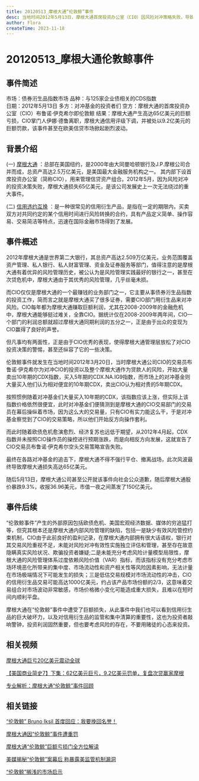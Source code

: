 ```yaml
---
title: 20120513_摩根大通“伦敦鲸”事件
desc: 当地时间2012年5月13日，摩根大通首席投资办公室（CIO）因风险对冲策略失败，导致摩根大通银行衍生品押注产生高达65亿美元的巨大亏损，这是摩根大通银行史上最大规模的亏损，因此事件对企业债的交易造成信贷市场的剧烈波动，所以该事件被称为“伦敦鲸事件”。
author: Flora
createTime: 2023-11-18
---
```


# 20120513_摩根大通伦敦鲸事件

## 事件简述
市场：债券洐生品指数市场
品种：与125家企业债相关的CDS指数  
日期：2012年5月13日
多方：对冲基金的投资者们
空方：摩根大通的首席投资办公室（CIO）布鲁诺·伊克希尔即伦敦鲸 
结果：摩根大通产生高达65亿美元的巨额亏损，CIO掌门人伊娜·德鲁离职，摩根大通信用评级下调，并被处以9.2亿美元的巨额罚款，该事件甚至在欧美信贷市场掀起剧烈波动。

## 背景介绍

(一) [摩根大通](https://baike.baidu.com/item/%E6%91%A9%E6%A0%B9%E5%A4%A7%E9%80%9A?fromModule=lemma_search-box#8) ：总部在美国纽约，是2000年由大同曼哈顿银行及J.P.摩根公司合并而成，总资产高达2.5万亿美元，是美国最大金融服务机构之一。 其内部下设首席投资办公室（简称CIO），用来管理信贷资产组合。2012年5月，因为风险对冲的投资决策失败，摩根大通损失65亿美元，是该公司发展史上一次无法绕过的重大事件。

(二) [信用违约互换](https://baike.baidu.com/item/%E4%BF%A1%E7%94%A8%E8%BF%9D%E7%BA%A6%E4%BA%92%E6%8D%A2?fromModule=lemma_search-box) ：是一种很常见的信用衍生产品，是指在一定的期限内，买卖双方对共同约定的某个信用时间进行风险转换的合约，具有产品定义简单、操作容易、交易简洁等特点，迅速在国际金融市场得到了发展。

## 事件概述

2012年摩根大通是世界第二大银行，其总资产高达2.509万亿美元，业务范围覆盖资产管理、私人银行、私人财富管理、资金及证券服务等部门，值得注意的是摩根大通有着优异的风险管理历史，被公认为是风险管理实践最好的银行之一，甚至在次贷危机中，摩根大通由于其优秀的风险管理，几乎丝毫未损。

而CIO仅仅是摩根大通的一个最赚钱的业务部门之一，它主要从事债券洐生品指数的投资工作，简而言之就是摩根大通买了很多证券，需要CIO部门用衍生品来对冲风险。CIO每年都为摩根大通赚取巨额利润，尤其在2008-2009年的金融危机中，摩根大通能够挺过难关，全靠CIO。据统计仅在2008-2009年两年间，CIO一个部门的利润总额就超过摩根大通同期利润的五分之一，正是由于出众的变现为CIO赢得了良好的声誉。

但凡事均有两面性，正是由于CIO优秀的表现，使得摩根大通管理层放松了对CIO投资决策的警惕，甚至还纵容了它的一些决策。

伦敦鲸事件就发生在当地时间2012年3月20日，当时摩根大通公司CIO的交易员布鲁诺·伊克希尔为对冲CIO的投资以及整个摩根大通作为贷款人的风险，开始大量卖出10年期的CDX指数，买入5年期的CDX.NA.IG9指数，而市场上的对冲基金则大量买入他们认为相对便宜的10年期CDX，卖出CIO认为相对贵的5年期CDX。

按照惯例随着对冲基金们大量买入10年期的CDX，该指数应该上涨，但实际上该指数价格依然很便宜，此时对冲基金们便猜测到是摩根大通的CIO交易部门的交易员在幕后操纵着市场，因为这么大的交易量，只有CIO有实力能这么干，于是对冲基金察觉到了CIO的交易策略，所以他们开始反方向操作套利。

而此时随着欧债危机愈演愈烈、经济复苏也远低于期望，从2012年4月起，CDX指数并未按照CIO操作员的操控进行预期涨跌，而是向相反方向发展，这就宣告了CIO交易员布鲁诺·伊克希尔空头交易策略宣告失败。

最终在各路对冲基金的追击下，摩根大通不得不强行平仓、撤离战场，此次风波最终导致摩根大通损失高达65亿美元。

随后5月13日，摩根大通公司甚至公开就该事件向社会公众道歉，随后摩根大通股价暴跌9.3%，收报36.96美元，市值一夜之间蒸发了150亿美元。
## 事件后续

 “伦敦鲸事件”产生的外部原因包括欧债危机、美国宏观经济数据、媒体的穷追猛打等，但究其根本还是摩根大通内部风险管理的缺陷，包括一是缺少有效风险管控约束机制，CIO由于此前良好的盈利记录，在摩根大通内部拥有很大话语权，银行对其交易风险重视不足，未能对风险对冲有效性实施独立评估和管理，甚至存在故意隐瞒真实风险状况、欺骗投资者嫌疑;二是未能充分考虑风险计量模型局限性，摩根大通的风险管理体系过度依赖风险价值（VAR）指标，而该指标没有充分考虑市场环境恶化所带来的集中度、市场流动性和资产相关性等风险因素影响，无法计量在市场极端情况下可能发生的损失；三是低估交易规模对市场流动性的冲击，CIO的信用衍生品交易可能高达1000亿美元，约占该产品市场份额的2/3，这意味着交易组合对市场波动非常敏感，市场价格微小变化可能造成重大损失，且难以在短时间内顺利平盘。

摩根大通在“伦敦鲸”事件中遭受了巨额损失，从此事件中我们也可以看到信用衍生品的巨大破坏力，以及对信用衍生品的监管和集中清算的重要性，这也为投资者敲响警钟，投资利润固然重要，但也要考虑风险的存在，不要用赌徒的心态来投资。
	
## 相关视频
[摩根大通巨亏20亿美元震动全球](https://finance.eastmoney.com/news/1345,20120512205334865.html )
			
[【美国商业简史7】下集：62亿美元巨亏，9.2亿美元罚单，复盘次贷赢家摩根](https://www.bilibili.com/video/BV1JS4y1L7a8/?spm_id_from=333.337.search-card.all.click&vd_source=ce6174b903c8790c5308700ca8d9c973)

[专业解析：摩根大通“伦敦鲸”事件回顾](https://www.bilibili.com/video/BV1KD4y127gt/)
## 相关链接
[“伦敦鲸” Bruno Iksil 首度回应：我要挽回名誉！](https://m.jiemian.com/article/1165806.html)
			 
[摩根大通因“伦敦鲸”事件遭重罚](http://m.ldnews.cn/pcarticle/235306?mobile)
			 
[摩根大通“伦敦鲸”巨额亏损门全方位解读](http://finance.sina.com.cn/world/20120512/025312050355.shtml)
			 
[美媒揭秘“伦敦鲸”案幕后 称暴露美监管机制漏洞](https://www.chinanews.com/fortune/2013/08-19/5178713.shtml)
			 
[“伦敦鲸”搁浅的市场启示](https://finance.ifeng.com/stock/special/JPMorganjk/20120521/6489702.shtml)
